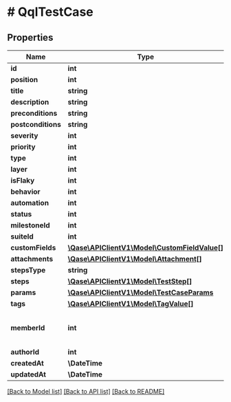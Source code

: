 # # QqlTestCase

## Properties

Name | Type | Description | Notes
------------ | ------------- | ------------- | -------------
**id** | **int** |  | [optional]
**position** | **int** |  | [optional]
**title** | **string** |  | [optional]
**description** | **string** |  | [optional]
**preconditions** | **string** |  | [optional]
**postconditions** | **string** |  | [optional]
**severity** | **int** |  | [optional]
**priority** | **int** |  | [optional]
**type** | **int** |  | [optional]
**layer** | **int** |  | [optional]
**isFlaky** | **int** |  | [optional]
**behavior** | **int** |  | [optional]
**automation** | **int** |  | [optional]
**status** | **int** |  | [optional]
**milestoneId** | **int** |  | [optional]
**suiteId** | **int** |  | [optional]
**customFields** | [**\Qase\APIClientV1\Model\CustomFieldValue[]**](CustomFieldValue.md) |  | [optional]
**attachments** | [**\Qase\APIClientV1\Model\Attachment[]**](Attachment.md) |  | [optional]
**stepsType** | **string** |  | [optional]
**steps** | [**\Qase\APIClientV1\Model\TestStep[]**](TestStep.md) |  | [optional]
**params** | [**\Qase\APIClientV1\Model\TestCaseParams**](TestCaseParams.md) |  | [optional]
**tags** | [**\Qase\APIClientV1\Model\TagValue[]**](TagValue.md) |  | [optional]
**memberId** | **int** | Deprecated, use &#x60;author_id&#x60; instead. | [optional]
**authorId** | **int** |  | [optional]
**createdAt** | **\DateTime** |  | [optional]
**updatedAt** | **\DateTime** |  | [optional]

[[Back to Model list]](../../README.md#models) [[Back to API list]](../../README.md#endpoints) [[Back to README]](../../README.md)
